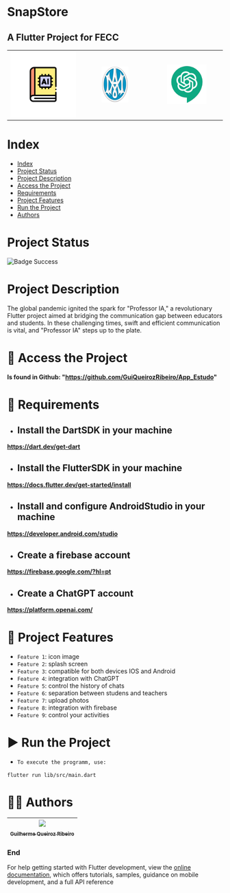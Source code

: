 SnapStore
====
## A Flutter Project for FECC

<table>
  <tr>
    <td align="center" width="33%">
      <img src="lib/assets/images/icon.png" width="100%">
    </td>
    <td align="center" width="33%">
      <img src="lib/assets/images/cmcs_icon.png" width="40%">
    </td>
    <td align="center" width="33%">
      <img src="lib/assets/images/chat_logo.png" width="60%">
    </td>
  </tr>
</table>

# Index

* [Index](#index)
* [Project Status](#project-status)
* [Project Description](#project-description)
* [Access the Project](#-access-the-project)
* [Requirements](#-requirements)
* [Project Features](#-project-features)
* [Run the Project](#-run-the-project)
* [Authors](#-authors)

# Project Status

![Badge Success](https://img.shields.io/badge/State-Success-brightgreen?style=for-the-badge)

# Project Description

The global pandemic ignited the spark for "Professor IA," a revolutionary Flutter project aimed at bridging the communication gap between educators and students. In these challenging times, swift and efficient communication is vital, and "Professor IA" steps up to the plate.

# 📁 Access the Project

**Is found in Github: "https://github.com/GuiQueirozRibeiro/App_Estudo"**

# 📝 Requirements

- ## Install the DartSDK in your machine

**https://dart.dev/get-dart**

- ## Install the FlutterSDK in your machine

**https://docs.flutter.dev/get-started/install**
 
- ## Install and configure AndroidStudio in your machine

**https://developer.android.com/studio**

- ## Create a firebase account

**https://firebase.google.com/?hl=pt**

- ## Create a ChatGPT account

**https://platform.openai.com/**

# 🔨 Project Features

- `Feature 1`: icon image
- `Feature 2`: splash screen
- `Feature 3`: compatible for both devices IOS and Android
- `Feature 4`: integration with ChatGPT
- `Feature 5`: control the history of chats
- `Feature 6`: separation between studens and teachers
- `Feature 7`: upload photos
- `Feature 8`: integration with firebase
- `Feature 9`: control your activities

# ▶ Run the Project

- `To execute the programm, use:`

```console
flutter run lib/src/main.dart
```

# 👨‍💻 Authors

| [<img src="https://avatars.githubusercontent.com/u/70274921?s=400&u=c1688d6fcd13223bfe1093c6d16b3b6b646545fe&v=4" width=115><br><sub>Guilherme Queiroz Ribeiro</sub>](https://github.com/GuiQueirozRibeiro)
| :---: |

### End

For help getting started with Flutter development, view the
[online documentation](https://docs.flutter.dev/), which offers tutorials,
samples, guidance on mobile development, and a full API reference